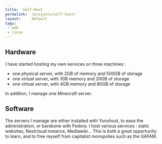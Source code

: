 ```yaml
---
title:  Self-Host
permalink:  /projects/self-host/
layout:     default
tags:
 - web
 - linux
---
```


## Hardware

I have started hosting my own services on three machines :
  * one physical server, with 2GB of memory and 500GB of storage
  * one virtual server, with 1GB memory and 20GB of storage
  * one virtual server, with 4GB memory and 80GB of storage

In addition, I manage one Minecraft server.

## Software

The servers I manage are either installed with Yunohost, to ease the administration, or barebone with Fedora.
I host various services : static websites, Nextcloud instance, Mediawiki...
This is both a great opportunity to learn, and to free myself from capitalist monopolies such as the GAFAM.
